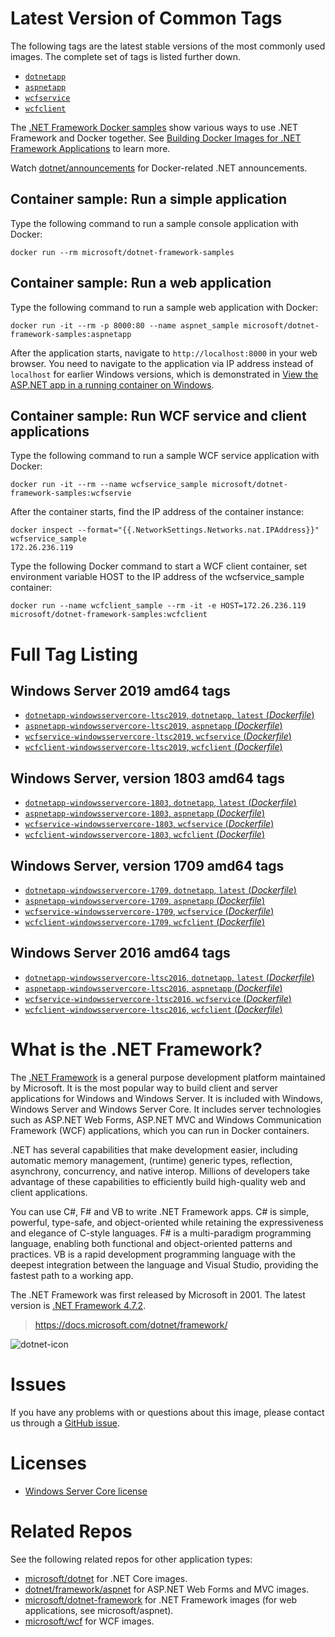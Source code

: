 # Latest Version of Common Tags

The following tags are the latest stable versions of the most commonly used images. The complete set of tags is listed further down.

- [`dotnetapp`](https://github.com/Microsoft/dotnet-framework-docker/blob/master/samples/dotnetapp/Dockerfile)
- [`aspnetapp`](https://github.com/Microsoft/dotnet-framework-docker/blob/master/samples/aspnetapp/Dockerfile)
- [`wcfservice`](https://github.com/Microsoft/dotnet-framework-docker/blob/master/samples/wcfapp/Dockerfile.web)
- [`wcfclient`](https://github.com/Microsoft/dotnet-framework-docker/blob/master/samples/wcfapp/Dockerfile.client)

The [.NET Framework Docker samples](https://github.com/Microsoft/dotnet-framework-docker/blob/master/samples/README.md) show various ways to use .NET Framework and Docker together. See [Building Docker Images for .NET Framework Applications](https://docs.microsoft.com/dotnet/framework/docker/) to learn more.

Watch [dotnet/announcements](https://github.com/dotnet/announcements/labels/Docker) for Docker-related .NET announcements.

## Container sample: Run a simple application

Type the following command to run a sample console application with Docker:

```console
docker run --rm microsoft/dotnet-framework-samples
```

## Container sample: Run a web application

Type the following command to run a sample web application with Docker:

```console
docker run -it --rm -p 8000:80 --name aspnet_sample microsoft/dotnet-framework-samples:aspnetapp
```

After the application starts, navigate to `http://localhost:8000` in your web browser. You need to navigate to the application via IP address instead of `localhost` for earlier Windows versions, which is demonstrated in [View the ASP.NET app in a running container on Windows](https://github.com/microsoft/dotnet-framework-docker/blob/master/samples/aspnetapp/README.md#view-the-aspnet-app-in-a-running-container-on-windows).

## Container sample: Run WCF service and client applications

Type the following command to run a sample WCF service application with Docker:

```console
docker run -it --rm --name wcfservice_sample microsoft/dotnet-framework-samples:wcfservie
```
After the container starts, find the IP address of the container instance:
```console
docker inspect --format="{{.NetworkSettings.Networks.nat.IPAddress}}" wcfservice_sample
172.26.236.119
```
Type the following Docker command to start a WCF client container, set environment variable HOST to the IP address of the wcfservice_sample container:
```console
docker run --name wcfclient_sample --rm -it -e HOST=172.26.236.119 microsoft/dotnet-framework-samples:wcfclient
```

# Full Tag Listing

## Windows Server 2019 amd64 tags

- [`dotnetapp-windowsservercore-ltsc2019`, `dotnetapp`, `latest` (*Dockerfile*)](https://github.com/dotnet/dotnet-docker/blob/master/samples/dotnetapp/Dockerfile)
- [`aspnetapp-windowsservercore-ltsc2019`, `aspnetapp` (*Dockerfile*)](https://github.com/dotnet/dotnet-docker/blob/master/samples/aspnetapp/Dockerfile)
- [`wcfservice-windowsservercore-ltsc2019`, `wcfservice` (*Dockerfile*)](https://github.com/dotnet/dotnet-docker/blob/master/samples/wcfapp/Dockerfile.web)
- [`wcfclient-windowsservercore-ltsc2019`, `wcfclient` (*Dockerfile*)](https://github.com/dotnet/dotnet-docker/blob/master/samples/wcfapp/Dockerfile.client)

## Windows Server, version 1803 amd64 tags

- [`dotnetapp-windowsservercore-1803`, `dotnetapp`, `latest` (*Dockerfile*)](https://github.com/dotnet/dotnet-docker/blob/master/samples/dotnetapp/Dockerfile)
- [`aspnetapp-windowsservercore-1803`, `aspnetapp` (*Dockerfile*)](https://github.com/dotnet/dotnet-docker/blob/master/samples/aspnetapp/Dockerfile)
- [`wcfservice-windowsservercore-1803`, `wcfservice` (*Dockerfile*)](https://github.com/dotnet/dotnet-docker/blob/master/samples/wcfapp/Dockerfile.web)
- [`wcfclient-windowsservercore-1803`, `wcfclient` (*Dockerfile*)](https://github.com/dotnet/dotnet-docker/blob/master/samples/wcfapp/Dockerfile.client)

## Windows Server, version 1709 amd64 tags

- [`dotnetapp-windowsservercore-1709`, `dotnetapp`, `latest` (*Dockerfile*)](https://github.com/dotnet/dotnet-docker/blob/master/samples/dotnetapp/Dockerfile)
- [`aspnetapp-windowsservercore-1709`, `aspnetapp` (*Dockerfile*)](https://github.com/dotnet/dotnet-docker/blob/master/samples/aspnetapp/Dockerfile)
- [`wcfservice-windowsservercore-1709`, `wcfservice` (*Dockerfile*)](https://github.com/dotnet/dotnet-docker/blob/master/samples/wcfapp/Dockerfile.web)
- [`wcfclient-windowsservercore-1709`, `wcfclient` (*Dockerfile*)](https://github.com/dotnet/dotnet-docker/blob/master/samples/wcfapp/Dockerfile.client)

## Windows Server 2016 amd64 tags

- [`dotnetapp-windowsservercore-ltsc2016`, `dotnetapp`, `latest` (*Dockerfile*)](https://github.com/dotnet/dotnet-docker/blob/master/samples/dotnetapp/Dockerfile)
- [`aspnetapp-windowsservercore-ltsc2016`, `aspnetapp` (*Dockerfile*)](https://github.com/dotnet/dotnet-docker/blob/master/samples/aspnetapp/Dockerfile)
- [`wcfservice-windowsservercore-ltsc2016`, `wcfservice` (*Dockerfile*)](https://github.com/dotnet/dotnet-docker/blob/master/samples/wcfapp/Dockerfile.web)
- [`wcfclient-windowsservercore-ltsc2016`, `wcfclient` (*Dockerfile*)](https://github.com/dotnet/dotnet-docker/blob/master/samples/wcfapp/Dockerfile.client)

# What is the .NET Framework?

The [.NET Framework](https://www.microsoft.com/net/framework) is a general purpose development platform maintained by Microsoft. It is the most popular way to build client and server applications for Windows and Windows Server. It is included with Windows, Windows Server and Windows Server Core. It includes server technologies such as ASP.NET Web Forms, ASP.NET MVC and Windows Communication Framework (WCF) applications, which you can run in Docker containers.

.NET has several capabilities that make development easier, including automatic memory management, (runtime) generic types, reflection, asynchrony, concurrency, and native interop. Millions of developers take advantage of these capabilities to efficiently build high-quality web and client applications.

You can use C#, F# and VB to write .NET Framework apps. C# is simple, powerful, type-safe, and object-oriented while retaining the expressiveness and elegance of C-style languages. F# is a multi-paradigm programming language, enabling both functional and object-oriented patterns and practices. VB is a rapid development programming language with the deepest integration between the language and Visual Studio, providing the fastest path to a working app.   

The .NET Framework was first released by Microsoft in 2001. The latest version is [.NET Framework 4.7.2](https://www.microsoft.com/net/framework).

> https://docs.microsoft.com/dotnet/framework/

![dotnet-icon](https://cloud.githubusercontent.com/assets/2608468/19951790/a0458278-a11d-11e6-86e4-660aaa22aa3c.png)

# Issues

If you have any problems with or questions about this image, please contact us through a [GitHub issue](https://github.com/microsoft/dotnet-framework-docker/issues).

# Licenses

* [Windows Server Core license](https://hub.docker.com/r/microsoft/windowsservercore/)

# Related Repos

See the following related repos for other application types:

* [microsoft/dotnet](https://hub.docker.com/r/microsoft/dotnet/) for .NET Core images.
* [dotnet/framework/aspnet](https://hub.docker.com/_/microsoft-dotnet-framework-aspnet) for ASP.NET Web Forms and MVC images.
* [microsoft/dotnet-framework](https://hub.docker.com/r/microsoft/dotnet-framework/) for .NET Framework images (for web applications, see microsoft/aspnet).
* [microsoft/wcf](https://hub.docker.com/r/microsoft/wcf/) for WCF images.
